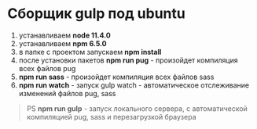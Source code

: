# Сборщик gulp под ubuntu

1. устанавливаем **node 11.4.0**
1. устанавливаем **npm 6.5.0**
1. в папке с проектом запускаем **npm install**
1. после установки пакетов **npm run pug** - произойдет компиляция всех файлов pug
1. **npm run sass** - произойдет компиляция всех файлов sass
1. **npm run watch** - запуск gulp watch - автоматическое отслеживание изменений файлов pug, sass

> PS **npm run gulp** - запуск локального сервера, с автоматической компиляцией pug, sass и перезагрузкой браузера 
